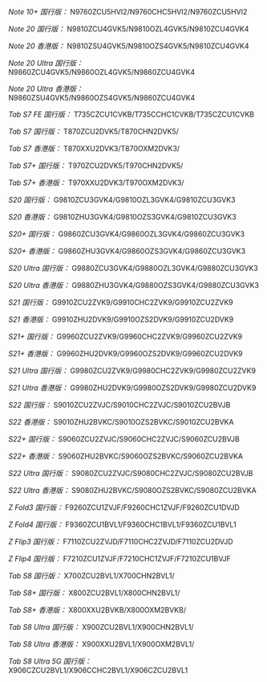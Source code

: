 *Note 10+ 国行版：*
N9760ZCU5HVI2/N9760CHC5HVI2/N9760ZCU5HVI2

*Note 20 国行版：*
N9810ZCU4GVK5/N9810OZL4GVK5/N9810ZCU4GVK4

*Note 20 香港版：*
N9810ZSU4GVK5/N9810OZS4GVK5/N9810ZCU4GVK4

*Note 20 Ultra 国行版：*
N9860ZCU4GVK5/N9860OZL4GVK5/N9860ZCU4GVK4

*Note 20 Ultra 香港版：*
N9860ZSU4GVK5/N9860OZS4GVK5/N9860ZCU4GVK4

*Tab S7 FE 国行版：*
T735CZCU1CVKB/T735CCHC1CVKB/T735CZCU1CVKB

*Tab S7 国行版：*
T870ZCU2DVK5/T870CHN2DVK5/

*Tab S7 香港版：*
T870XXU2DVK3/T870OXM2DVK3/

*Tab S7+ 国行版：*
T970ZCU2DVK5/T970CHN2DVK5/

*Tab S7+ 香港版：*
T970XXU2DVK3/T970OXM2DVK3/

*S20 国行版：*
G9810ZCU3GVK4/G9810OZL3GVK4/G9810ZCU3GVK3

*S20 香港版：*
G9810ZHU3GVK4/G9810OZS3GVK4/G9810ZCU3GVK3

*S20+ 国行版：*
G9860ZCU3GVK4/G9860OZL3GVK4/G9860ZCU3GVK3

*S20+ 香港版：*
G9860ZHU3GVK4/G9860OZS3GVK4/G9860ZCU3GVK3

*S20 Ultra 国行版：*
G9880ZCU3GVK4/G9880OZL3GVK4/G9880ZCU3GVK3

*S20 Ultra 香港版：*
G9880ZHU3GVK4/G9880OZS3GVK4/G9880ZCU3GVK3

*S21 国行版：*
G9910ZCU2ZVK9/G9910CHC2ZVK9/G9910ZCU2ZVK9

*S21 香港版：*
G9910ZHU2DVK9/G9910OZS2DVK9/G9910ZCU2DVK9

*S21+ 国行版：*
G9960ZCU2ZVK9/G9960CHC2ZVK9/G9960ZCU2ZVK9

*S21+ 香港版：*
G9960ZHU2DVK9/G9960OZS2DVK9/G9960ZCU2DVK9

*S21 Ultra 国行版：*
G9980ZCU2ZVK9/G9980CHC2ZVK9/G9980ZCU2ZVK9

*S21 Ultra 香港版：*
G9980ZHU2DVK9/G9980OZS2DVK9/G9980ZCU2DVK9

*S22 国行版：*
S9010ZCU2ZVJC/S9010CHC2ZVJC/S9010ZCU2BVJB

*S22 香港版：*
S9010ZHU2BVKC/S9010OZS2BVKC/S9010ZCU2BVKA

*S22+ 国行版：*
S9060ZCU2ZVJC/S9060CHC2ZVJC/S9060ZCU2BVJB

*S22+ 香港版：*
S9060ZHU2BVKC/S9060OZS2BVKC/S9060ZCU2BVKA

*S22 Ultra 国行版：*
S9080ZCU2ZVJC/S9080CHC2ZVJC/S9080ZCU2BVJB

*S22 Ultra 香港版：*
S9080ZHU2BVKC/S9080OZS2BVKC/S9080ZCU2BVKA

*Z Fold3 国行版：*
F9260ZCU1ZVJF/F9260CHC1ZVJF/F9260ZCU1DVJD

*Z Fold4 国行版：*
F9360ZCU1BVL1/F9360CHC1BVL1/F9360ZCU1BVL1

*Z Flip3 国行版：*
F7110ZCU2ZVJD/F7110CHC2ZVJD/F7110ZCU2DVJD

*Z Flip4 国行版：*
F7210ZCU1ZVJF/F7210CHC1ZVJF/F7210ZCU1BVJF

*Tab S8 国行版：*
X700ZCU2BVL1/X700CHN2BVL1/

*Tab S8+ 国行版：*
X800ZCU2BVL1/X800CHN2BVL1/

*Tab S8+ 香港版：*
X800XXU2BVKB/X800OXM2BVKB/

*Tab S8 Ultra 国行版：*
X900ZCU2BVL1/X900CHN2BVL1/

*Tab S8 Ultra 香港版：*
X900XXU2BVL1/X900OXM2BVL1/

*Tab S8 Ultra 5G 国行版：*
X906CZCU2BVL1/X906CCHC2BVL1/X906CZCU2BVL1

